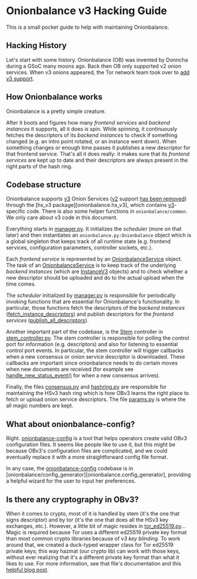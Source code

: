 # Onionbalance v3 Hacking Guide

This is a small pocket guide to help with maintaining Onionbalance.

## Hacking History

Let's start with some history. Onionbalance (OB) was invented by
Donncha during a GSoC many moons ago. Back then OB only supported v2
onion services. When v3 onions appeared, the Tor network team took over
to [add v3
support](https://gitlab.torproject.org/tpo/core/tor/-/issues/26768).

## How Onionbalance works

Onionbalance is a pretty simple creature.

After it boots and figures how many *frontend services* and *backend
instances* it supports, all it does is spin. While spinning, it
continuously fetches the descriptors of its *backend instances* to check
if something changed (e.g. an intro point rotated, or an instance went
down). When something changes or enough time passes it publishes a new
descriptor for that frontend service. That's all it does really: it
makes sure that its *frontend services* are kept up to date and their
descriptors are always present in the right parts of the hash ring.

## Codebase structure

Onionbalance supports [v3][] Onion Services ([v2][] support [has been
removed][v2-removed]) through the [hs_v3 package][onionbalance.hs_v3], which
contains [v3][]-specific code. There is also some helper functions in
`onionbalance/common`. We only care about v3 code in this document.

[v3]: https://spec.torproject.org/rend-spec-v3
[v2]: https://spec.torproject.org/rend-spec-v2
[v2-removed]: https://gitlab.torproject.org/tpo/onion-services/onionbalance/-/commit/084ce8a15c9a1343fc10f0e75090bf551cb35bba

Everything starts in [manager.py][]. It initializes the *scheduler* (more
on that later) and then instantiates an `onionbalance.py:Onionbalance`
object which is a global singleton that keeps track of all runtime state
(e.g. frontend services, configuration parameters, controller sockets,
etc.).

[manager.py]: https://gitlab.torproject.org/tpo/onion-services/onionbalance/-/blob/main/onionbalance/hs_v3/manager.py

Each *frontend service* is represented by an [OnionbalanceService][]
object. The task of an [OnionbalanceService][] is to keep track of the
underlying *backend instances* (which are [InstanceV3][] objects) and to
check whether a new descriptor should be uploaded and do to the actual
upload when the time comes.

[OnionbalanceService]: ../api.md#onionbalance.hs_v3.service.OnionbalanceService
[InstanceV3]: ../api.md#onionbalance.hs_v3.instance.InstanceV3

The *scheduler* initialized by [manager.py][] is responsible for
periodically invoking functions that are essential for Onionbalance's
functionality. In particular, those functions fetch the descriptors of
the *backend instances* ([fetch_instance_descriptors][]) and publish
descriptors for the *frontend services* ([publish_all_descriptors][]).

[fetch_instance_descriptors]: ../api.md#onionbalance.hs_v3.onionbalance.Onionbalance.fetch_instance_descriptors
[publish_all_descriptors]: ../api.md#onionbalance.hs_v3.onionbalance.Onionbalance.publish_all_descriptors

Another important part of the codebase, is the [Stem][] controller in
[stem_controller.py][]. The stem controller
is responsible for polling the control port for information (e.g.
descriptors) and also for listening to essential control port events. In
particular, the stem controller will trigger callbacks when a new
consensus or onion service descriptor is downloaded. These callbacks are
important since onionbalance needs to do certain moves when new
documents are received (for example see [handle_new_status_event()][] for
when a new consensus arrives).

[Stem]: https://stem.torproject.org
[stem_controller.py]: https://gitlab.torproject.org/tpo/onion-services/onionbalance/-/blob/main/onionbalance/hs_v3/stem_controller.py
[handle_new_status_event()]: ../api.md#onionbalance.hs_v3.onionbalance.Onionbalance.handle_new_status.event

Finally, the files [consensus.py][] and [hashring.py][] are responsible for
maintaining the HSv3 hash ring which is how OBv3 learns the right place
to fetch or upload onion service descriptors. The file [params.py][] is
where the all magic numbers are kept.

[consensus.py]: https://gitlab.torproject.org/tpo/onion-services/onionbalance/-/blob/main/onionbalance/hs_v3/consensus.py
[hashring.py]: https://gitlab.torproject.org/tpo/onion-services/onionbalance/-/blob/main/onionbalance/hs_v3/hashring.py
[params.py]: https://gitlab.torproject.org/tpo/onion-services/onionbalance/-/blob/main/onionbalance/hs_v3/params.py

## What about onionbalance-config?

Right. [onionbalance-config][] is a tool that helps operators create valid
OBv3 configuration files. It seems like people like to use it, but this
might be because OBv3's configuration files are complicated, and we
could eventually replace it with a more straightforward config file
format.

In any case, the [onionbalance-config][] codebase is in
[onionbalance/config_generator][onionbalance.config_generator], providing a
helpful wizard for the user to input her preferences.

[onionbalance-config]: https://gitlab.torproject.org/tpo/onion-services/onionbalance/-/blob/main/onionbalance-config.py

## Is there any cryptography in OBv3?

When it comes to crypto, most of it is handled by stem (it's the one
that signs descriptor) and by tor (it's the one that does all the HSv3
key exchanges, etc.). However, a little bit of magic resides in
[tor_ed25519.py][]... Magic is required because Tor uses a different
ed25519 private key format than most common crypto libraries because of
*v3 key blinding*. To work around that, we created a duck-typed wrapper
class for Tor ed25519 private keys; this way hazmat (our crypto lib) can
work with those keys, without ever realizing that it's a different
private key format than what it likes to use. For more information, see
that file's documentation and this [helpful blog post][ed25519-keys].

[tor_ed25519.py]: https://gitlab.torproject.org/tpo/onion-services/onionbalance/-/blob/main/onionbalance/hs_v3/tor_ed25519.py
[ed25519-keys]: https://blog.mozilla.org/warner/2011/11/29/ed25519-keys/

